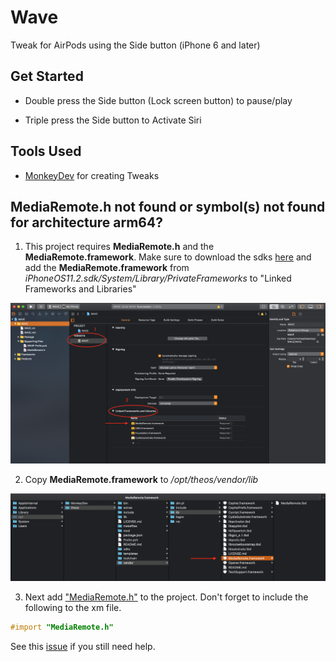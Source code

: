 # Wave
Tweak for AirPods using the Side button (iPhone 6 and later)


## Get Started
- Double press the Side button (Lock screen button) to pause/play 

- Triple press the Side button to Activate Siri



## Tools Used
- [MonkeyDev](https://github.com/AloneMonkey/MonkeyDev) for creating Tweaks 

## MediaRemote.h not found or symbol(s) not found for architecture arm64?
1. This project requires **MediaRemote.h** and the **MediaRemote.framework**. Make sure to download the sdks [here](https://github.com/theos/sdks) and add the **MediaRemote.framework** from *iPhoneOS11.2.sdk/System/Library/PrivateFrameworks* to "Linked Frameworks and Libraries"

<p align="ceneter">
 <img src = "/Assets/Help.png">
</p>

2. Copy **MediaRemote.framework** to */opt/theos/vendor/lib*

<p align="ceneter">
 <img src = "/Assets/Help2.png">
</p>

3. Next add ["MediaRemote.h"](https://github.com/theos/headers/blob/master/MediaRemote/MediaRemote.h) to the project. Don't forget to include the following to the xm file.

```objective-C
#import "MediaRemote.h" 
```

See this [issue](https://github.com/AloneMonkey/MonkeyDev/issues/64) if you still need help.





